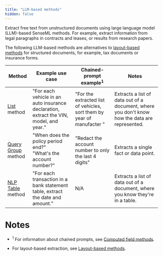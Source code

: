```yaml
---
title: "LLM-based methods"
hidden: false
---
```


Extract free text from unstructured documents using large language model (LLM)-based SenseML methods. For example, extract information from legal paragraphs in contracts and leases, or results from research papers.

The following LLM-based methods are alternatives to [layout-based methods](doc:layout-based-methods) for structured documents, for example, tax documents or insurance forms. 

| Method                                | Example use case                                             | Chained-prompt example<sup>1</sup>                           | Notes                                                        |
| ------------------------------------- | ------------------------------------------------------------ | ------------------------------------------------------------ | ------------------------------------------------------------ |
| [List](doc:list) method               | "For each vehicle in an auto insurance declaration, extract the VIN, model, and year." | "For the extracted list of vehicles, sort them by year of manufacter " | Extracts a list of data out of a document, where you don't know how the data are represented. |
| [Query Group](doc:query-group) method | "When does the policy period end?"<br/>"What's the account number?" | "Redact the account number to only the last 4 digits"        | Extracts a single fact or data point.                        |
| [NLP Table](doc:nlp-table) method     | "For each transaction in a bank statement table, extract the date and amount." | N/A                                                          | Extracts a list of data out of a document, where you know they're in a table. |

Notes
====

- <sup>1</sup> For information about chained prompts, see [Computed field methods](doc:computed-field-methods).

- For layout-based extraction, see [Layout-based methods](doc:layout-based-methods).

  
